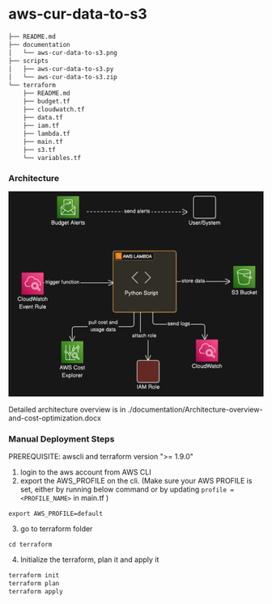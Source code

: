 # aws-cur-data-to-s3

```
├── README.md
├── documentation
│   └── aws-cur-data-to-s3.png
├── scripts
│   ├── aws-cur-data-to-s3.py
│   └── aws-cur-data-to-s3.zip
└── terraform
    ├── README.md
    ├── budget.tf
    ├── cloudwatch.tf
    ├── data.tf
    ├── iam.tf
    ├── lambda.tf
    ├── main.tf
    ├── s3.tf
    └── variables.tf
```

### Architecture
![alt text](./documentation/aws-cur-data-to-s3.png)

Detailed architecture overview is in ./documentation/Architecture-overview-and-cost-optimization.docx

### Manual Deployment Steps

PREREQUISITE: awscli and terraform version ">= 1.9.0"

1. login to the aws account from AWS CLI
2. export the AWS_PROFILE on the cli. (Make sure your AWS PROFILE is set, either by running below command or by updating `profile = <PROFILE_NAME>` in main.tf )
```
export AWS_PROFILE=default
```
3. go to terraform folder
```
cd terraform
```
4. Initialize the terraform, plan it and apply it
```
terraform init
terraform plan
terraform apply
```
